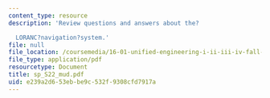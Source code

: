 ```yaml
---
content_type: resource
description: 'Review questions and answers about the?

  LORANC?navigation?system.'
file: null
file_location: /coursemedia/16-01-unified-engineering-i-ii-iii-iv-fall-2005-spring-2006/e239a2d653ebbe9c532f9308cfd7917a_sp_S22_mud.pdf
file_type: application/pdf
resourcetype: Document
title: sp_S22_mud.pdf
uid: e239a2d6-53eb-be9c-532f-9308cfd7917a
---
```

